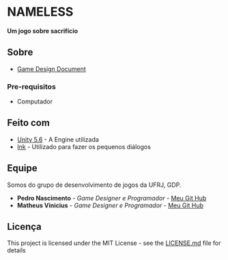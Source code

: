 # NAMELESS

**Um jogo sobre sacrifício**

## Sobre

* [Game Design Document](https://docs.google.com/document/d/1IjQj0x75k_zYajP94he4djWJGIRpL078ctzKyabj92o/edit?usp=sharing)

### Pre-requisitos

* Computador

## Feito com

* [Unity 5.6](https://unity3d.com/) - A Engine utilizada
* [Ink](http://www.inklestudios.com/ink/) - Utilizado para fazer os pequenos diálogos

## Equipe
Somos do grupo de desenvolvimento de jogos da UFRJ, GDP.
* **Pedro Nascimento** - *Game Designer e Programador* - [Meu Git Hub](https://github.com/TanookiVerde)
* **Matheus Vinicius** - *Game Designer e Programador* - [Meu Git Hub](https://github.com/VDSMath)

## Licença

This project is licensed under the MIT License - see the [LICENSE.md](LICENSE.md) file for details
